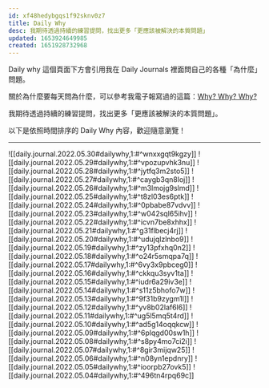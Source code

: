 ```yaml
---
id: xf48hedybgqs1f92sknv0z7
title: Daily Why
desc: 我期待透過持續的練習提問，找出更多「更應該被解決的本質問題」
updated: 1653924649985
created: 1651928732968
---
```


Daily why 這個頁面下方會引用我在 Daily Journals 裡面問自己的各種「為什麼」問題。

關於為什麼要每天問為什麼，可以參考我電子報寫過的這篇：[Why? Why? Why?](https://pinchlime.substack.com/p/why-why-why?s=w)

我期待透過持續的練習提問，找出更多「更應該被解決的本質問題」。

以下是依照時間排序的 Daily Why 內容，歡迎隨意瀏覽！

---

![[daily.journal.2022.05.30#dailywhy,1:#^wnxxgqt9kgzy]]
![[daily.journal.2022.05.29#dailywhy,1:#^vpozupvhk3nu]]
![[daily.journal.2022.05.28#dailywhy,1:#^jytfq3m2sto5]]
![[daily.journal.2022.05.27#dailywhy,1:#^caygb3qn8loj]]
![[daily.journal.2022.05.26#dailywhy,1:#^m3lmojg9slmd]]
![[daily.journal.2022.05.25#dailywhy,1:#^t8zl03es6ptk]]
![[daily.journal.2022.05.24#dailywhy,1:#^0pbabe87vdvv]]
![[daily.journal.2022.05.23#dailywhy,1:#^w042sql65ihv]]
![[daily.journal.2022.05.22#dailywhy,1:#^icvn7be8xhhx]]
![[daily.journal.2022.05.21#dailywhy,1:#^g31flbecj4rj]]
![[daily.journal.2022.05.20#dailywhy,1:#^udujqlzlnbo9]]
![[daily.journal.2022.05.19#dailywhy,1:#^zy13pfxhq0n2]]
![[daily.journal.2022.05.18#dailywhy,1:#^o24r5smqpa7q]]
![[daily.journal.2022.05.17#dailywhy,1:#^6vy3x9pbceg0]]
![[daily.journal.2022.05.16#dailywhy,1:#^ckkqu3syv1ta]]
![[daily.journal.2022.05.15#dailywhy,1:#^iudr6a29iv3e]]
![[daily.journal.2022.05.14#dailywhy,1:#^s11z5bhofo7w]]
![[daily.journal.2022.05.13#dailywhy,1:#^9f31b9zygm1l]]
![[daily.journal.2022.05.12#dailywhy,1:#^yv8b02laf6l6]]
![[daily.journal.2022.05.11#dailywhy,1:#^ug5l5mq5t4rd]]
![[daily.journal.2022.05.10#dailywhy,1:#^ad5g14oqqkcw]]
![[daily.journal.2022.05.09#dailywhy,1:#^6plqgd00sw1h]]
![[daily.journal.2022.05.08#dailywhy,1:#^s8py4mo7ci2i]]
![[daily.journal.2022.05.07#dailywhy,1:#^8gir3mijqw25]]
![[daily.journal.2022.05.06#dailywhy,1:#^n08yn1epdnry]]
![[daily.journal.2022.05.05#dailywhy,1:#^ioorpb27ovk5]]
![[daily.journal.2022.05.04#dailywhy,1:#^496tn4rpq69c]]

